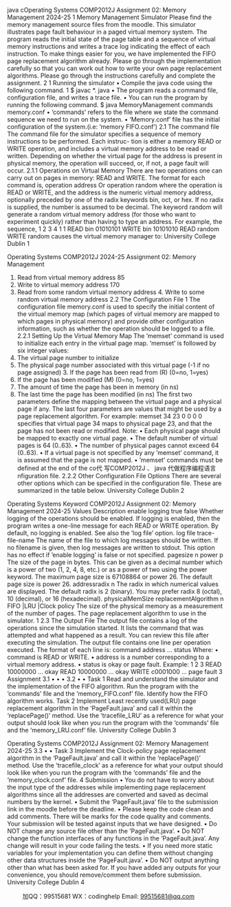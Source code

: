 java cOperating Systems COMP2012J Assignment 02: Memory Management 2024-25
1 Memory Management Simulator
Please find the memory management source files from the moodle. This simulator illustrates page fault behaviour in a paged virtual memory system. The program reads the initial state of the page table and a sequence of virtual memory instructions and writes a trace log indicating the effect of each instruction.
To make things easier for you, we have implemented the FIFO page replacement algorithm already. Please go through the implementation carefully so that you can work out how to write your own page replacement algorithms. Please go through the instructions carefully and complete the assignment.
 2
1
Running the simulator
• Compile the java code using the following command. 1 $ javac *. java
 • The program reads a command file, configuration file, and writes a trace file. • You can run the program by running the following command.
$ java MemoryManagement commands memory.conf
• ‘commands’ refers to the file where we state the command sequence we need to run on the system.
 • ‘Memory.conf’ file has the initial configuration of the system.(i.e: ’memory FIFO.conf’) 2.1 The command file
The command file for the simulator specifies a sequence of memory instructions to be performed. Each instruc- tion is either a memory READ or WRITE operation, and includes a virtual memory address to be read or written. Depending on whether the virtual page for the address is present in physical memory, the operation will succeed, or, if not, a page fault will occur.
2.1.1 Operations on Virtual Memory
There are two operations one can carry out on pages in memory: READ and WRITE. The format for each command is,
operation address
Or
operation random
where the operation is READ or WRITE, and the address is the numeric virtual memory address, optionally preceded by one of the radix keywords bin, oct, or hex. If no radix is supplied, the number is assumed to be decimal.
The keyword random will generate a random virtual memory address (for those who want to experiment quickly) rather than having to type an address.
For example, the sequence,
1 2 3 4
 1
1
  READ bin 01010101
 WRITE bin 10101010 READ random
WRITE random
causes the virtual memory manager to:
 University College Dublin 1

Operating Systems
COMP2012J 2024-25
Assignment 02: Memory Management
 1. Read from virtual memory address 85
2. Write to virtual memory address 170
3. Read from some random virtual memory address 4. Write to some random virtual memory address
2.2 The Configuration File
 1
The configuration file memory.conf is used to specify the initial content of the virtual memory map (which pages of virtual memory are mapped to which pages in physical memory) and provide other configuration information, such as whether the operation should be logged to a file.
2.2.1 Setting Up the Virtual Memory Map
The ’memset’ command is used to initialize each entry in the virtual page map. ’memset’ is followed by six integer values:
1. The virtual page number to initialize
2. The physical page number associated with this virtual page (-1 if no page assigned) 3. If the page has been read from (R) (0=no, 1=yes)
4. If the page has been modified (M) (0=no, 1=yes)
5. The amount of time the page has been in memory (in ns)
6. The last time the page has been modified (in ns)
The first two parameters define the mapping between the virtual page and a physical page if any. The last four parameters are values that might be used by a page replacement algorithm.
For example:
memset 34 23 0 0 0 0
specifies that virtual page 34 maps to physical page 23, and that the page has not been read or modified.
Note:
• Each physical page should be mapped to exactly one virtual page.
• The default number of virtual pages is 64 (0..63).
• The number of physical pages cannot exceed 64 (0..63).
• If a virtual page is not specified by any ’memset’ command, it is assumed that the page is not mapped. • ’memset’ commands must be defined at the end of the co代 写COMP2012J 、 java
代做程序编程语言nfiguration file.
2.2.2 Other Configuration File Options
There are several other options which can be specified in the configuration file. These are summarized in the table below.
 University College Dublin 2

Operating Systems
Keyword
COMP2012J Assignment 02: Memory Management 2024-25
  Values
Description
   enable logging
 true false
 Whether logging of the operations should be enabled. If logging is enabled, then the program writes a one-line message for each READ or WRITE operation. By default, no logging is enabled. See also the ’log file’ option.
  log file
 trace-file-name
 The name of the file to which log messages should be written. If no filename is given, then log messages are written to stdout. This option has no effect if ’enable logging’ is false or not specified.
  pagesize
 n
power p
 The size of the page in bytes. This can be given as
a decimal number which is a power of two (1, 2, 4, 8, etc.) or as a power of two using the power keyword. The maximum page size is 67108864 or power 26. The default page size is power 26.
  addressradix
 n
 The radix in which numerical values are displayed. The default radix is 2 (binary). You may prefer radix 8 (octal), 10 (decimal), or 16 (hexadecimal).
    physicalMemSize replacementAlgorithm
n
FIFO |LRU |Clock policy
The size of the physical memory as a measurement of the number of pages. The page replacement algorithm to use in the simulator.
  1
2.3 The Output File
The output file contains a log of the operations since the simulation started. It lists the command that was attempted and what happened as a result. You can review this file after executing the simulation.
The output file contains one line per operation executed. The format of each line is:
command address ... status
Where:
• command is READ or WRITE.
• address is a number corresponding to a virtual memory address. • status is okay or page fault.
Example:
1 2 3
  READ 10000000 ... okay READ 10000000 ... okay
 WRITE c0001000 ... page fault
3 Assignment
3.1
• • •
3.2
• •
Task 1
Read and understand the simulator and the implementation of the FIFO algorithm. Run the program with the ’commands’ file and the ‘memory_FIFO.conf’ file.
Identify how the FIFO algorithm works.
Task 2
Implement Least recently used(LRU) page replacement algorithm in the ‘PageFault.java’ and call it within the ‘replacePage()’ method.
Use the ‘tracefile_LRU’ as a reference for what your output should look like when you run the program with the ‘commands’ file and the ‘memory_LRU.conf’ file.
 University College Dublin 3

Operating Systems COMP2012J Assignment 02: Memory Management 2024-25
 3.3
• •
Task 3
Implement the Clock-policy page replacement algorithm in the ‘PageFault.java’ and call it within the ‘replacePage()’ method.
Use the ‘tracefile_clock’ as a reference for what your output should look like when you run the program with the ‘commands’ file and the ‘memory_clock.conf’ file.
4 Submission
• You do not have to worry about the input type of the addresses while implementing page replacement algorithms since all the addresses are converted and saved as decimal numbers by the kernel.
• Submit the ‘PageFault.java’ file to the submission link in the moodle before the deadline.
• Please keep the code clean and add comments. There will be marks for the code quality and comments.
Your submission will be tested against inputs that we have designed.
• Do NOT change any source file other than the ’PageFault.java’.
• Do NOT change the function interfaces of any functions in the ’PageFault.java’. Any change will result in your code failing the tests.
• If you need more static variables for your implementation you can define them without changing other data structures inside the ’PageFault.java’.
• Do NOT output anything other than what has been asked for. If you have added any outputs for your convenience, you should remove/comment them before submission.
  University College Dublin 4

         
加QQ：99515681  WX：codinghelp  Email: 99515681@qq.com
